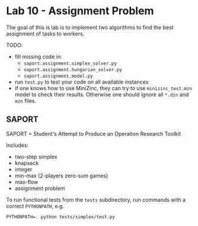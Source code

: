 # Lab 10 - Assignment Problem

The goal of this is lab is to implement two algorithms to find the best assignment of tasks to workers. 

TODO:
* fill missing code in: 
  * `saport.assignment.simplex_solver.py`
  * `saport.assignment.hungarian_solver.py`
  * `saport.assignment.model.py`
* run `test.py` to test your code on all available instances
* if one knows how to use MiniZinc, they can try to use `minizinc_test.mzn` model to check their results. Otherwise one should ignore all `*.dzn` and `mzn` files.

## SAPORT

SAPORT = Student's Attempt to Produce an Operation Research Toolkit

Includes:

* two-step simplex
* knapsack
* integer
* min-max (2-players zero-sum games)
* max-flow
* assignment problem

To run functional tests from the `tests` subdirectory, run commands with a correct `PYTHONPATH`, e.g.

`PYTHONPATH=. python tests/simplex/test.py`